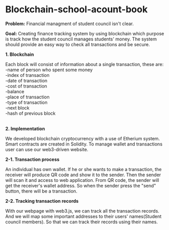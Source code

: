 # Blockchain-school-acount-book

**Problem:** Financial managment of student council isn't clear.

**Goal:** Creating finance tracking system by using blockchain which purpose is track how the student council manages students' money.
The system should provide an easy way to check all transactions and be secure.


**1. Blockchain**


Each block will consist of information about a single transaction, these are: <br>
  -name of person who spent some money<br>
  -index of transaction<br>
  -date of transaction<br>
  -cost of transaction<br>
  -balance<br>
  -place of transaction<br>
  -type of transaction<br>
  -next block<br>
  -hash of previous block<br><br>
  
**2. Implementation**

We developed blockchain cryptocurrency with a use of Etherium system. Smart contracts are created in Solidity.
To manage wallet and transactions user can use our web3-driven website.

**2-1. Transaction process**

An individual has own wallet. If he or she wants to make a transaction, the receiver will produce QR code and show it to the sender.
Then the sender will scan it and access to web application. From QR code, the sender will get the receiver's wallet address. So when the sender press the "send" button, there will be a transaction.

**2-2. Tracking transaction records**

With our webpage with web3.js, we can track all the transaction records. And we will map some important addresses to their users' names(Student council members). So that we can track their records using their names.<br>



